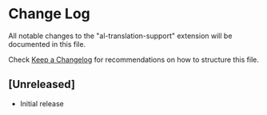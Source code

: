 # Change Log

All notable changes to the "al-translation-support" extension will be documented in this file.

Check [Keep a Changelog](http://keepachangelog.com/) for recommendations on how to structure this file.

## [Unreleased]

- Initial release